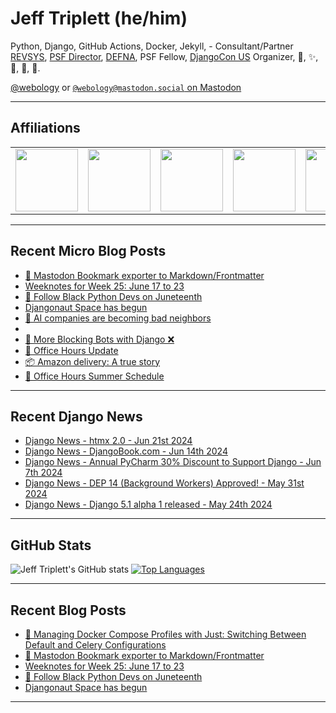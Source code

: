 # Jeff Triplett (he/him)

Python, Django, GitHub Actions, Docker, Jekyll,  - Consultant/Partner [REVSYS][], [PSF Director][], [DEFNA][], PSF Fellow, [DjangoCon US][] Organizer, 🏀, ✨, 💪, 🏃, 🤖.

<a href="https://twitter.com/webology">@webology</a> or <a href="https://mastodon.social/@webology" rel="me">`@webology@mastodon.social` on Mastodon</a>

<hr>

## Affiliations

<table border="0">
<tr>
<td><a href="https://github.com/revsys/"><img src="https://avatars.githubusercontent.com/u/308096?s=200&v=4" width="100px"></a></td>
<td><a href="https://github.com/psf/"><img src="https://avatars.githubusercontent.com/u/50630501?s=200&v=4" width="100px"></a></td>
<td><a href="https://github.com/djangocon/"><img src="https://avatars.githubusercontent.com/u/2891658?s=400&&v=4" width="100px"></a></td>
<td><a href="https://github.com/defna/"><img src="https://avatars.githubusercontent.com/u/13454395?s=200&v=4" width="100px"></a></td>
<td><a href="https://github.com/djangopackages/"><img src="https://avatars.githubusercontent.com/u/27385825?s=200&v=4" width="100px"></a></td>
</tr>
</table>

<hr>

## Recent Micro Blog Posts

<!--START_SECTION:micro-posts-->
* [🚜 Mastodon Bookmark exporter to Markdown&#x2F;Frontmatter](https:&#x2F;&#x2F;micro.webology.dev&#x2F;2024&#x2F;06&#x2F;24&#x2F;mastodon-bookmark-exporter.html)
* [Weeknotes for Week 25: June 17 to 23](https:&#x2F;&#x2F;micro.webology.dev&#x2F;2024&#x2F;06&#x2F;23&#x2F;weeknotes-for-week.html)
* [💜 Follow Black Python Devs on Juneteenth](https:&#x2F;&#x2F;micro.webology.dev&#x2F;2024&#x2F;06&#x2F;19&#x2F;follow-black-python.html)
* [Djangonaut Space has begun](https:&#x2F;&#x2F;micro.webology.dev&#x2F;2024&#x2F;06&#x2F;17&#x2F;djangonaut-space-has.html)
* [🤖 AI companies are becoming bad neighbors](https:&#x2F;&#x2F;micro.webology.dev&#x2F;2024&#x2F;06&#x2F;16&#x2F;ai-companies-are.html)
* [](https:&#x2F;&#x2F;micro.webology.dev&#x2F;2024&#x2F;06&#x2F;15&#x2F;colorado-springs-this.html)
* [🤖 More Blocking Bots with Django ❌](https:&#x2F;&#x2F;micro.webology.dev&#x2F;2024&#x2F;06&#x2F;14&#x2F;more-blocking-bots.html)
* [🍩 Office Hours Update](https:&#x2F;&#x2F;micro.webology.dev&#x2F;2024&#x2F;06&#x2F;13&#x2F;office-hours-update.html)
* [📦 Amazon delivery: A true story](https:&#x2F;&#x2F;micro.webology.dev&#x2F;2024&#x2F;06&#x2F;12&#x2F;amazon-delivery-a.html)
* [📅 Office Hours Summer Schedule](https:&#x2F;&#x2F;micro.webology.dev&#x2F;2024&#x2F;06&#x2F;12&#x2F;office-hours-summer.html)
<!--END_SECTION:micro-posts-->

<hr>

## Recent Django News

<!--START_SECTION:news-->
* [Django News - htmx 2.0 - Jun 21st 2024](https:&#x2F;&#x2F;django-news.com&#x2F;issues&#x2F;238)
* [Django News - DjangoBook.com - Jun 14th 2024](https:&#x2F;&#x2F;django-news.com&#x2F;issues&#x2F;237)
* [Django News - Annual PyCharm 30% Discount to Support Django - Jun 7th 2024](https:&#x2F;&#x2F;django-news.com&#x2F;issues&#x2F;236)
* [Django News - DEP 14 (Background Workers) Approved! - May 31st 2024](https:&#x2F;&#x2F;django-news.com&#x2F;issues&#x2F;235)
* [Django News - Django 5.1 alpha 1 released - May 24th 2024](https:&#x2F;&#x2F;django-news.com&#x2F;issues&#x2F;234)
<!--END_SECTION:news-->

<hr>

## GitHub Stats

![Jeff Triplett's GitHub stats](https://github-readme-stats.vercel.app/api?username=jefftriplett&show_icons=&private_count=true&theme=dracula)  [![Top Languages](https://github-readme-stats.vercel.app/api/top-langs/?username=jefftriplett&layout=compact&theme=dracula)]()

<hr>

## Recent Blog Posts

<!--START_SECTION:posts-->
* [🐳 Managing Docker Compose Profiles with Just: Switching Between Default and Celery Configurations](https:&#x2F;&#x2F;jefftriplett.com&#x2F;2024&#x2F;managing-docker-compose-profiles-with-just-switching-between-default-and-celery-configurations&#x2F;)
* [🚜 Mastodon Bookmark exporter to Markdown&#x2F;Frontmatter](https:&#x2F;&#x2F;jefftriplett.com&#x2F;2024&#x2F;mastodon-bookmark-exporter-to-markdown-frontmatter&#x2F;)
* [Weeknotes for Week 25: June 17 to 23](https:&#x2F;&#x2F;jefftriplett.com&#x2F;2024&#x2F;weeknotes-for-week-25-june-17-to-23&#x2F;)
* [💜 Follow Black Python Devs on Juneteenth](https:&#x2F;&#x2F;jefftriplett.com&#x2F;2024&#x2F;follow-black-python-devs-on-juneteenth&#x2F;)
* [Djangonaut Space has begun](https:&#x2F;&#x2F;jefftriplett.com&#x2F;2024&#x2F;djangonaut-space-has-begun&#x2F;)
<!--END_SECTION:posts-->

<hr>

[DEFNA]: https://www.defna.org/
[DjangoCon US]: http://djangocon.us/
[PSF Director]: https://www.python.org/psf/members/#board-of-directors
[REVSYS]: https://www.revsys.com/
